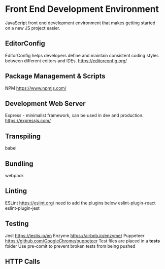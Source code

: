 # Front End Development Environment

JavaScript front end development environment that makes getting started on a new JS project easier.

## EditorConfig
EditorConfig helps developers define and maintain consistent coding styles between different editors and IDEs.
https://editorconfig.org/

## Package Management & Scripts
NPM https://www.npmjs.com/

## Development Web Server
Express - minimalist framework, can be used in dev and production. 
https://expressjs.com/

## Transpiling
babel

## Bundling
webpack

## Linting
ESLint https://eslint.org/
need to add the plugins below 
eslint-plugin-react
eslint-plugin-jest

## Testing
Jest https://jestjs.io/en
Enzyme https://airbnb.io/enzyme/
Puppeteer https://github.com/GoogleChrome/puppeteer
Test files are placed in a __tests__ folder
Use pre-comit to prevent broken tests from being pushed

## HTTP Calls


